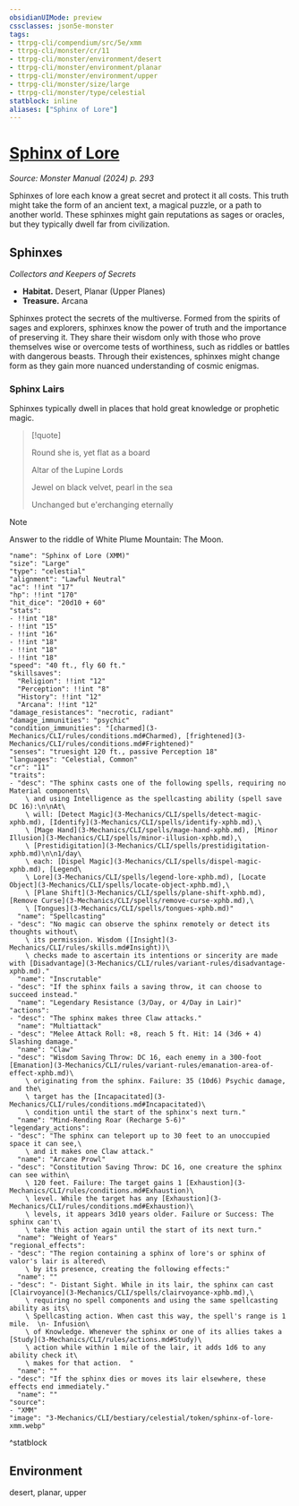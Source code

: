 ```yaml
---
obsidianUIMode: preview
cssclasses: json5e-monster
tags:
- ttrpg-cli/compendium/src/5e/xmm
- ttrpg-cli/monster/cr/11
- ttrpg-cli/monster/environment/desert
- ttrpg-cli/monster/environment/planar
- ttrpg-cli/monster/environment/upper
- ttrpg-cli/monster/size/large
- ttrpg-cli/monster/type/celestial
statblock: inline
aliases: ["Sphinx of Lore"]
---
```

# [Sphinx of Lore](3-Mechanics\CLI\bestiary\celestial/sphinx-of-lore-xmm.md)
*Source: Monster Manual (2024) p. 293*  

Sphinxes of lore each know a great secret and protect it all costs. This truth might take the form of an ancient text, a magical puzzle, or a path to another world. These sphinxes might gain reputations as sages or oracles, but they typically dwell far from civilization.

## Sphinxes

*Collectors and Keepers of Secrets*

- **Habitat.** Desert, Planar (Upper Planes)  
- **Treasure.** Arcana  

Sphinxes protect the secrets of the multiverse. Formed from the spirits of sages and explorers, sphinxes know the power of truth and the importance of preserving it. They share their wisdom only with those who prove themselves wise or overcome tests of worthiness, such as riddles or battles with dangerous beasts. Through their existences, sphinxes might change form as they gain more nuanced understanding of cosmic enigmas.

### Sphinx Lairs

Sphinxes typically dwell in places that hold great knowledge or prophetic magic.

> [!quote]  
> 
> Round she is, yet flat as a board
> 
> Altar of the Lupine Lords
> 
> Jewel on black velvet, pearl in the sea
> 
> Unchanged but e'erchanging eternally

> [!note]
> Answer to the riddle of White Plume Mountain: The Moon.

```statblock
"name": "Sphinx of Lore (XMM)"
"size": "Large"
"type": "celestial"
"alignment": "Lawful Neutral"
"ac": !!int "17"
"hp": !!int "170"
"hit_dice": "20d10 + 60"
"stats":
- !!int "18"
- !!int "15"
- !!int "16"
- !!int "18"
- !!int "18"
- !!int "18"
"speed": "40 ft., fly 60 ft."
"skillsaves":
  "Religion": !!int "12"
  "Perception": !!int "8"
  "History": !!int "12"
  "Arcana": !!int "12"
"damage_resistances": "necrotic, radiant"
"damage_immunities": "psychic"
"condition_immunities": "[charmed](3-Mechanics/CLI/rules/conditions.md#Charmed), [frightened](3-Mechanics/CLI/rules/conditions.md#Frightened)"
"senses": "truesight 120 ft., passive Perception 18"
"languages": "Celestial, Common"
"cr": "11"
"traits":
- "desc": "The sphinx casts one of the following spells, requiring no Material components\
    \ and using Intelligence as the spellcasting ability (spell save DC 16):\n\nAt\
    \ will: [Detect Magic](3-Mechanics/CLI/spells/detect-magic-xphb.md), [Identify](3-Mechanics/CLI/spells/identify-xphb.md),\
    \ [Mage Hand](3-Mechanics/CLI/spells/mage-hand-xphb.md), [Minor Illusion](3-Mechanics/CLI/spells/minor-illusion-xphb.md),\
    \ [Prestidigitation](3-Mechanics/CLI/spells/prestidigitation-xphb.md)\n\n1/day\
    \ each: [Dispel Magic](3-Mechanics/CLI/spells/dispel-magic-xphb.md), [Legend\
    \ Lore](3-Mechanics/CLI/spells/legend-lore-xphb.md), [Locate Object](3-Mechanics/CLI/spells/locate-object-xphb.md),\
    \ [Plane Shift](3-Mechanics/CLI/spells/plane-shift-xphb.md), [Remove Curse](3-Mechanics/CLI/spells/remove-curse-xphb.md),\
    \ [Tongues](3-Mechanics/CLI/spells/tongues-xphb.md)"
  "name": "Spellcasting"
- "desc": "No magic can observe the sphinx remotely or detect its thoughts without\
    \ its permission. Wisdom ([Insight](3-Mechanics/CLI/rules/skills.md#Insight))\
    \ checks made to ascertain its intentions or sincerity are made with [Disadvantage](3-Mechanics/CLI/rules/variant-rules/disadvantage-xphb.md)."
  "name": "Inscrutable"
- "desc": "If the sphinx fails a saving throw, it can choose to succeed instead."
  "name": "Legendary Resistance (3/Day, or 4/Day in Lair)"
"actions":
- "desc": "The sphinx makes three Claw attacks."
  "name": "Multiattack"
- "desc": "Melee Attack Roll: +8, reach 5 ft. Hit: 14 (3d6 + 4) Slashing damage."
  "name": "Claw"
- "desc": "Wisdom Saving Throw: DC 16, each enemy in a 300-foot [Emanation](3-Mechanics/CLI/rules/variant-rules/emanation-area-of-effect-xphb.md)\
    \ originating from the sphinx. Failure: 35 (10d6) Psychic damage, and the\
    \ target has the [Incapacitated](3-Mechanics/CLI/rules/conditions.md#Incapacitated)\
    \ condition until the start of the sphinx's next turn."
  "name": "Mind-Rending Roar (Recharge 5-6)"
"legendary_actions":
- "desc": "The sphinx can teleport up to 30 feet to an unoccupied space it can see,\
    \ and it makes one Claw attack."
  "name": "Arcane Prowl"
- "desc": "Constitution Saving Throw: DC 16, one creature the sphinx can see within\
    \ 120 feet. Failure: The target gains 1 [Exhaustion](3-Mechanics/CLI/rules/conditions.md#Exhaustion)\
    \ level. While the target has any [Exhaustion](3-Mechanics/CLI/rules/conditions.md#Exhaustion)\
    \ levels, it appears 3d10 years older. Failure or Success: The sphinx can't\
    \ take this action again until the start of its next turn."
  "name": "Weight of Years"
"regional_effects":
- "desc": "The region containing a sphinx of lore's or sphinx of valor's lair is altered\
    \ by its presence, creating the following effects:"
  "name": ""
- "desc": "- Distant Sight. While in its lair, the sphinx can cast [Clairvoyance](3-Mechanics/CLI/spells/clairvoyance-xphb.md),\
    \ requiring no spell components and using the same spellcasting ability as its\
    \ Spellcasting action. When cast this way, the spell's range is 1 mile.  \n- Infusion\
    \ of Knowledge. Whenever the sphinx or one of its allies takes a [Study](3-Mechanics/CLI/rules/actions.md#Study)\
    \ action while within 1 mile of the lair, it adds 1d6 to any ability check it\
    \ makes for that action.  "
  "name": ""
- "desc": "If the sphinx dies or moves its lair elsewhere, these effects end immediately."
  "name": ""
"source":
- "XMM"
"image": "3-Mechanics/CLI/bestiary/celestial/token/sphinx-of-lore-xmm.webp"
```
^statblock

## Environment

desert, planar, upper